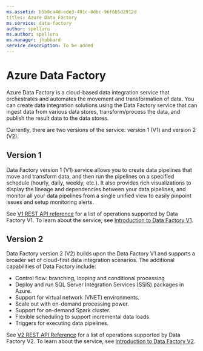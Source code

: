 ```yaml
---
ms.assetid: b5b9ca4d-ede3-491c-8dbc-96f6b5d2912d
title:: Azure Data Factory
ms.service: data-factory
author: spelluru
ms.author: spelluru
ms.manager: jhubbard
service_description: To be added
---
```



# Azure Data Factory 
Azure Data Factory is a cloud-based data integration service that orchestrates and automates the movement and transformation of data. You can create data integration solutions using the Data Factory service that can ingest data from various data stores, transform/process the data, and publish the result data to the data stores. 

Currently, there are two versions of the service: version 1 (V1) and version 2 (V2).

## Version 1 
Data Factory version 1 (V1) service allows you to create data pipelines that move and transform data, and then run the pipelines on a specified schedule (hourly, daily, weekly, etc.). It also provides rich visualizations to display the lineage and dependencies between your data pipelines, and monitor all your data pipelines from a single unified view to easily pinpoint issues and setup monitoring alerts.

See [V1 REST API reference](v1.md) for a list of operations supported by Data Factory V1. To learn about the service, see [Introduction to Data Factory V1](https://azure.microsoft.com/documentation/services/data-factory/v1/data-factory-introduction/). 

## Version 2
Data Factory version 2 (V2) builds upon the Data Factory V1 and supports a broader set of cloud-first data integration scenarios. The additional capabilities of Data Factory include: 

- Control flow: branching, looping and conditional processing
- Deploy and run SQL Server Integration Services (SSIS) packages in Azure.
- Support for virtual network (VNET) environments. 
- Scale out with on-demand processing power.
- Support for on-demand Spark cluster.
- Flexible scheduling to support incremental data loads. 
- Triggers for executing data pipelines.  

See [V2 REST API Reference](v2.md) for a list of operations supported by Data Factory V2. To learn about the service, see [Introduction to Data Factory V2](https://azure.microsoft.com/documentation/services/data-factory/introduction/).
